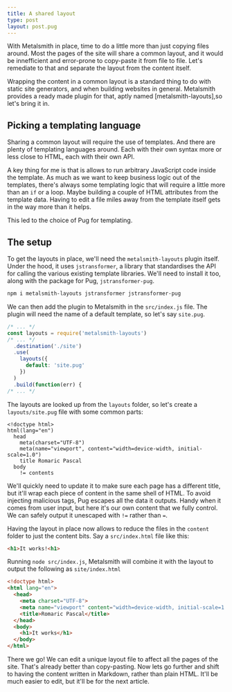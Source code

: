 ```yaml
---
title: A shared layout
type: post
layout: post.pug
---
```


With Metalsmith in place, time to do a little more than just copying files around. Most the pages of the site will share a common layout, and it would be innefficient and error-prone to copy-paste it from file to file. Let's remediate to that and separate the layout from the content itself.

Wrapping the content in a common layout is a standard thing to do with static site generators, and when building websites in general. Metalsmith provides a ready made plugin for that, aptly named [metalsmith-layouts],so let's bring it in.

Picking a templating language
---

Sharing a common layout will require the use of templates. And there are plenty of templating languages around. Each with their own syntax more or less close to HTML, each with their own API.

A key thing for me is that is allows to run arbitrary JavaScript code inside the template. As much as we want to keep business logic out of the templates, there's always some templating logic that will require a little more than an `if` or a loop. Maybe building a couple of HTML attributes from the template data. Having to edit a file miles away from the template itself gets in the way more than it helps.

This led to the choice of Pug for templating.

The setup
---

To get the layouts in place, we'll need the `metalsmith-layouts` plugin itself. Under the hood, it uses `jstransformer`, a library that standardises the API for calling the various existing template libraries. We'll need to install it too, along with the package for Pug, `jstransformer-pug`.

```sh
npm i metalsmith-layouts jstransformer jstransformer-pug
```

We can then add the plugin to Metalsmith in the `src/index.js` file.
The plugin will need the name of a default template, so let's say `site.pug`.

```js
/* ... */
const layouts = require('metalsmith-layouts')
/* ... */
  .destination('./site')
  .use(
    layouts({
      default: 'site.pug'
    })
  )
  .build(function(err) {
/* ... */
```

The layouts are looked up from the `layouts` folder, so let's create a `layouts/site.pug` file with some common parts:

```pug
<!doctype html>
html(lang="en")
  head
    meta(charset="UTF-8")
    meta(name="viewport", content="width=device-width, initial-scale=1.0")
    title Romaric Pascal
  body
    != contents
```

We'll quickly need to update it to make sure each page has a different title, but it'll wrap each piece of content in the same shell of HTML. To avoid injecting malicious tags, Pug escapes all the data it outputs. Handy when it comes from user input, but here it's our own content that we fully control. We can safely output it unescaped with `!=` rather than `=`.

Having the layout in place now allows to reduce the files in the `content` folder to just the content bits. Say a `src/index.html` file like this:

```html
<h1>It works!<h1>
```

Running `node src/index.js`, Metalsmith will combine it with the layout to output the following as `site/index.html`

```html
<!doctype html>
<html lang="en">
  <head>
    <meta charset="UTF-8">
    <meta name="viewport" content="width=device-width, initial-scale=1.0">
    <title>Romaric Pascal</title>
  </head>
  <body>
    <h1>It works</h1>
  </body>
</html>
```

There we go! We can edit a unique layout file to affect all the pages of the site. That's already better than copy-pasting. Now lets go further and shift to having the content written in Markdown, rather than plain HTML. It'll be much easier to edit, but it'll be for the next article.

[cool-uris-dont-change]: https://www.w3.org/Provider/Style/URI.html
